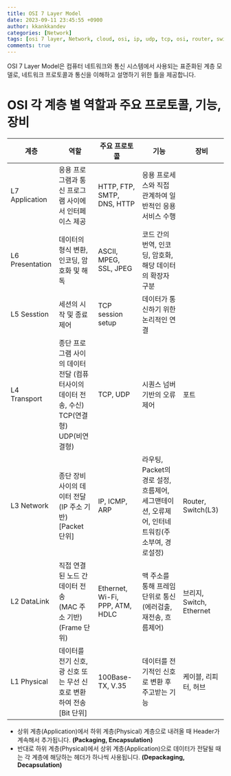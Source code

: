 ```yaml
---
title: OSI 7 Layer Model
date: 2023-09-11 23:45:55 +0900
author: kkankkandev
categories: [Network]
tags: [osi 7 layer, Network, cloud, osi, ip, udp, tcp, osi, router, switch]     # TAG names should always be lowercase
comments: true
---
```


OSI 7 Layer Model은 컴퓨터 네트워크와 통신 시스템에서 사용되는 표준화된 계층 모델로, 네트워크 프로토콜과 통신을 이해하고 설명하기 위한 틀을 제공합니다.
     
# OSI 각 계층 별 역할과 주요 프로토콜, 기능, 장비

|  계층  |  역할  |  주요 프로토콜  |  기능  |  장비  |
| ----- | ----- | ----- | ----- | ----- |
| L7 Application | 응용 프로그램과 통신 프로그램 사이에서 인터페이스 제공 | HTTP, FTP, SMTP, DNS, HTTP | 응용 프로세스와 직접 관계하여 일반적인 응용 서비스 수행 | |
| L6 Presentation | 데이터의 형식 변환, 인코딩, 암호화 및 해독 | ASCII, MPEG, SSL, JPEG | 코드 간의 번역, 인코딩, 암호화, 해당 데이터의 확장자 구분 | |
| L5 Sesstion | 세션의 시작 및 종료 제어 | TCP session setup | 데이터가 통신하기 위한 논리적인 연결 |
| L4 Transport | 종단 프로그램 사이의 데이터 전달 (컴퓨터사이의 데이터 전송, 수신) <br> TCP(연결형) UDP(비연결형) | TCP, UDP | 시퀀스 넘버 기반의 오류 제어 <br> | 포트 |
| L3 Network | 종단 장비 사이의 데이터 전달 (IP 주소 기반) <br> [Packet 단위] | IP, ICMP, ARP | 라우팅, Packet의 경로 설정, 흐름제어, 세그맨테이션, 오류제어, 인터네트워킹(주소부여, 경로설정) | Router, Switch(L3) |
| L2 DataLink | 직접 연결된 노드 간 데이터 전송 <br> (MAC 주소 기반) <br> (Frame 단위) | Ethernet, Wi-Fi, PPP, ATM, HDLC | 맥 주소를 통해 프레임단위로 통신 <br> (에러검출, 재전송, 흐름제어) | 브리지, Switch, Ethernet |
| L1 Physical | 데이터를 전기 신호, 광 신호 또는 무선 신호로 변환하여 전송 <br> [Bit 단위] | 100Base-TX, V.35| 데이터를 전기적인 신호로 변환 후 주고받는 기능 | 케이블, 리피터, 허브 |

- 상위 계층(Application)에서 하위 계층(Physical) 계층으로 내려올 때 Header가 계속해서 추가됩니다.
    **(Packaging, Encapsulation)**
- 반대로 하위 계층(Physical)에서 상위 계층(Application)으로 데이터가 전달될 때는 각 계층에 해당하는 헤더가 하나씩 사용됩니다.
    **(Depackaging, Decapsulation)**


